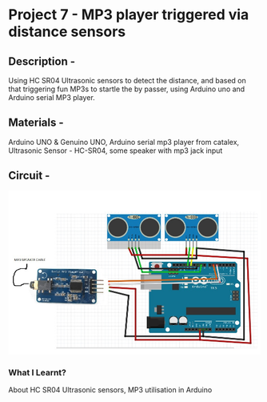 # Project 7 - MP3 player triggered via distance sensors
## Description - 
Using HC SR04 Ultrasonic sensors to detect the distance, and based on that triggering fun MP3s to startle the by passer, using Arduino uno and Arduino serial MP3 player.
## Materials -
Arduino UNO & Genuino UNO, Arduino serial mp3 player from catalex, Ultrasonic Sensor - HC-SR04, some speaker with mp3 jack input
## Circuit -
![circuit](https://github.com/KJSashank/Task-1/blob/master/Project-7/Circuit_DistanceMP3.jpg)
### What I Learnt?
About HC SR04 Ultrasonic sensors, MP3 utilisation in Arduino
